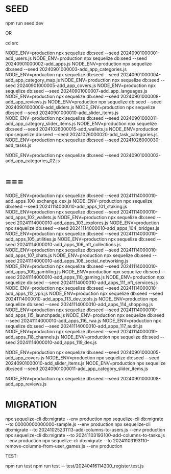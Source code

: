 # SEED

npm run seed:dev

OR

cd src

NODE_ENV=production npx sequelize db:seed --seed 20240901000001-add_users.js
NODE_ENV=production npx sequelize db:seed --seed 20240901000002-add_apps.js
NODE_ENV=production npx sequelize db:seed --seed 20240901000003-add_app_categories.js
NODE_ENV=production npx sequelize db:seed --seed 20240901000004-add_app_category_map.js
NODE_ENV=production npx sequelize db:seed --seed 20240901000005-add_app_covers.js
NODE_ENV=production npx sequelize db:seed --seed 20240901000007-add_app_languages.js
NODE_ENV=production npx sequelize db:seed --seed 20240901000008-add_app_reviews.js
NODE_ENV=production npx sequelize db:seed --seed 20240901000009-add_sliders.js
NODE_ENV=production npx sequelize db:seed --seed 20240901000010-add_slider_items.js
NODE_ENV=production npx sequelize db:seed --seed 20240901000011-add_app_category_slider_items.js
NODE_ENV=production npx sequelize db:seed --seed 20241026000015-add_wallets.js
NODE_ENV=production npx sequelize db:seed --seed 20241026000020-add_task_categories.js
NODE_ENV=production npx sequelize db:seed --seed 20241026000030-add_tasks.js

NODE_ENV=production npx sequelize db:seed --seed 20240901000003-add_app_categories_02.js

# ===

NODE_ENV=production npx sequelize db:seed --seed 20241114000010-add_apps_100_exchange_cex.js
NODE_ENV=production npx sequelize db:seed --seed 20241114000010-add_apps_101_staking.js
NODE_ENV=production npx sequelize db:seed --seed 20241114000010-add_apps_102_wallets.js
NODE_ENV=production npx sequelize db:seed --seed 20241114000010-add_apps_103_explores.js
NODE_ENV=production npx sequelize db:seed --seed 20241114000010-add_apps_104_bridges.js
NODE_ENV=production npx sequelize db:seed --seed 20241114000010-add_apps_105_utilities.js
NODE_ENV=production npx sequelize db:seed --seed 20241114000010-add_apps_106_nft_collections.js
NODE_ENV=production npx sequelize db:seed --seed 20241114000010-add_apps_107_chats.js
NODE_ENV=production npx sequelize db:seed --seed 20241114000010-add_apps_108_social_networking.js
NODE_ENV=production npx sequelize db:seed --seed 20241114000010-add_apps_109_gambling.js
NODE_ENV=production npx sequelize db:seed --seed 20241114000010-add_apps_110_gaming.js
NODE_ENV=production npx sequelize db:seed --seed 20241114000010-add_apps_111_nft_services.js
NODE_ENV=production npx sequelize db:seed --seed 20241114000010-add_apps_112_vpn.js
NODE_ENV=production npx sequelize db:seed --seed 20241114000010-add_apps_113_dev_tools.js
NODE_ENV=production npx sequelize db:seed --seed 20241114000010-add_apps_114_shopping.js
NODE_ENV=production npx sequelize db:seed --seed 20241114000010-add_apps_115_launchpads.js
NODE_ENV=production npx sequelize db:seed --seed 20241114000010-add_apps_116_rwa.js
NODE_ENV=production npx sequelize db:seed --seed 20241114000010-add_apps_117_audit.js
NODE_ENV=production npx sequelize db:seed --seed 20241114000010-add_apps_118_channels.js
NODE_ENV=production npx sequelize db:seed --seed 20241114000010-add_apps_119_dex.js

NODE_ENV=production npx sequelize db:seed --seed 20240901000005-add_app_covers.js
NODE_ENV=production npx sequelize db:seed --seed 20240901000010-add_slider_items.js
NODE_ENV=production npx sequelize db:seed --seed 20240901000011-add_app_category_slider_items.js

NODE_ENV=production npx sequelize db:seed --seed 20240901000008-add_app_reviews.js

# MIGRATION

npx sequelize-cli db:migrate --env production
npx sequelize-cli db:migrate --to 00000000000000-sample.js --env production
npx sequelize-cli db:migrate --to 20241025231113-add-columns-to-users.js --env production
npx sequelize-cli db:migrate --to 20241103193100-add-columns-to-tasks.js --env production
npx sequelize-cli db:migrate --to 20241103193110-remove-columns-from-user_games.js --env production


TEST:

  npm run test
  npm run test -- test/20240416114200_register.test.js
